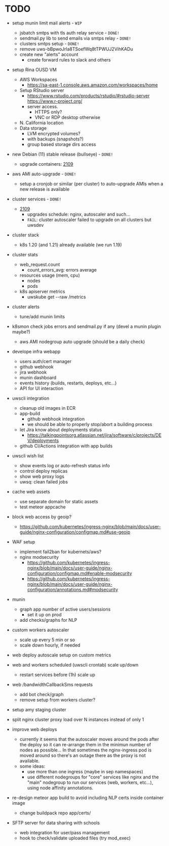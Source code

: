 # TODO

* setup munin limit mail alerts - `WIP`
    * jsbatch smtps with tls auth relay service - `DONE!`
    * sendmail.py lib to send emails via smtps relay - `DONE!`
    * clusters smtps setup - `DONE!`
    * remove uws-bBpwoJrla8TSoefWq8tTPWUJ2VihKADu
    * create new "alerts" account
        * create forward rules to slack and others

* setup Rina OUSD VM
    * AWS Workspaces
        * https://sa-east-1.console.aws.amazon.com/workspaces/home
    * Setup RStudio server
        * https://www.rstudio.com/products/rstudio/#rstudio-server
        https://www.r-project.org/
        * server access.
            * HTTPS only?
            * VNC or RDP desktop otherwise
    * N. California location
    * Data storage
        * LVM encrypted volumes?
        * with backups (snapshots?)
        * group based storage dirs access

* new Debian (11) stable release (bullseye) - `DONE!`
    * upgrade containers: [2109](./infra/upgrades.md)

* aws AMI auto-upgrade - `DONE!`
    * setup a cronjob or similar (per cluster) to auto-upgrade AMIs when a new release is available

* cluster services - `DONE!`
    * [2109](./infra/upgrades.md)
        * upgrades schedule: nginx, autoscaler and such...
        * `FAIL`: cluster autoscaler failed to upgrade on all clusters but uwsdev

* cluster stack
    * k8s 1.20 (and 1.21) already available (we run 1.19)

* cluster stats
    * web_request.count
        * count_errors_avg: errors average
    * resources usage (mem, cpu)
        * nodes
        * pods
    * k8s apiserver metrics
        * uwskube get --raw /metrics

* cluster alerts
    * tune/add munin limits

* k8smon check jobs errors and sendmail.py if any (devel a munin plugin maybe?)
    * aws AMI nodegroup auto upgrade (should be a daily check)

* develope infra webapp
    * users auth/cert manager
    * github webhook
    * jira webhook
    * munin dashboard
    * events history (builds, restarts, deploys, etc...)
    * API for UI interaction

* uwscli integration
    * cleanup old images in ECR
    * app-build
        * github webhook integration
        * we should be able to properly stop/abort a building process
    * let Jira know about deployments status
        * https://talkingpointsorg.atlassian.net/jira/software/c/projects/DEV/deployments
    * github CI/Actions integration with app builds

* uwscli wish list
    * show events log or auto-refresh status info
    * control deploy replicas
    * show web proxy logs
    * uwsq: clean failed jobs

* cache web assets
    * use separate domain for static assets
    * test meteor appcache

* block web access by geoip?
    * https://github.com/kubernetes/ingress-nginx/blob/main/docs/user-guide/nginx-configuration/configmap.md#use-geoip

* WAF setup
    * implement fail2ban for kubernets/aws?
    * nginx modsecurity
        * https://github.com/kubernetes/ingress-nginx/blob/main/docs/user-guide/nginx-configuration/configmap.md#enable-modsecurity
        * https://github.com/kubernetes/ingress-nginx/blob/main/docs/user-guide/nginx-configuration/annotations.md#modsecurity

* munin
    * graph app number of active users/sessions
        * set it up on prod
    * add checks/graphs for NLP

* custom workers autoscaler
    * scale up every 5 min or so
    * scale down hourly, if needed

* web deploy autoscale setup on custom metrics

* web and workers scheduled (uwscli crontab) scale up/down
    * restart services before (1h) scale up

* web /bandwidthCallbackSms requests
    * add bot check/graph
    * remove setup from workers cluster?

* setup amy staging cluster

* split nginx cluster proxy load over N instances instead of only 1

* improve web deploys
    * currently it seems that the autoscaler moves around the pods after the deploy so it can re-arrange them in the minimun number of nodes as possible... In that sometimes the nginx-ingress pod is moved around so there's an outage there as the proxy is not available.
    * some ideas:
        * use more than one ingress (maybe in sep namespaces)
        * use different nodegroups for "core" services like nginx and the "main" nodegroup to run our services (web, workers, etc...), using node affinity annotations.

* re-design meteor app build to avoid including NLP certs inside container image
    * change buildpack repo app/certs/

* SFTP server for data sharing with schools
    * web integration for user/pass management
    * hook to check/validate uploaded files (try mod_exec)
